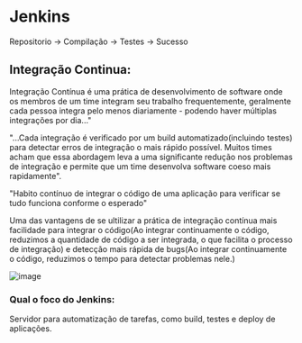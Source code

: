 # Jenkins 

Repositorio -> Compilação -> Testes -> Sucesso 

## Integração Continua:

Integração Contínua é uma prática de desenvolvimento de software onde os membros de um time integram seu trabalho frequentemente, geralmente cada pessoa integra pelo menos diariamente - podendo haver 
múltiplas integrações por dia..."


"...Cada integração é verificado por um build automatizado(incluindo testes) para detectar erros de integração o mais rápido possível. Muitos times acham que essa abordagem leva a uma significante redução nos problemas de  integração e permite que um time desenvolva software coeso mais rapidamente".

"Habito contínuo de integrar o código de uma aplicação para verificar se tudo funciona conforme o esperado"

Uma das vantagens de se ultilizar a prática de integração contínua mais facilidade para integrar o código(Ao integrar continuamente o código, reduzimos a quantidade de código a ser integrada, o que facilita o processo de integração) e detecção mais rápida de bugs(Ao integrar continuamente o código, reduzimos o tempo para detectar problemas nele.)

![image](https://user-images.githubusercontent.com/80789711/146553469-3a932e36-7b9c-41ce-8004-9d89d0102aac.png)



### Qual o foco do Jenkins:

Servidor para automatização de tarefas, como build, testes e deploy de aplicações.
